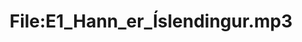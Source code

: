 ---
title: File:E1_Hann_er_Íslendingur.mp3
recording of: Hann er Íslendingur.
reading speed: slow
speaker: E
license: CC0
---